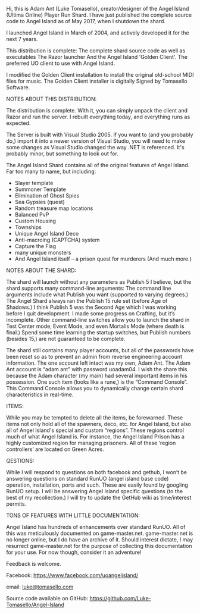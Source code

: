 Hi, this is Adam Ant (Luke Tomasello), creator/designer of the Angel Island (Ultima Online) Player Run Shard. I have just published the complete source code to Angel Island as of May 2017, when I shutdown the shard.

I launched Angel Island in March of 2004, and actively developed it for the next 7 years.

This distribution is complete: The complete shard source code as well as executables The Razor launcher And the Angel Island 'Golden Client'. The preferred UO client to use with Angel Island.

I modified the Golden Client installation to install the original old-school MIDI files for music. The Golden Client installer is digitally Signed by Tomasello Software.

NOTES ABOUT THIS DISTRIBUTION:

The distribution is complete. With it, you can simply unpack the client and Razor and run the server. I rebuilt everything today, and everything runs as expected.

The Server is built with Visual Studio 2005. If you want to (and you probably do,) import it into a newer version of Visual Studio, you will need to make some changes as Visual Studio changed the way .NET is referenced. It's probably minor, but something to look out for.

The Angel Island Shard contains all of the original features of Angel Island. Far too many to name, but including: 
* Slayer template 
* Summoner Template 
* Elimination of Ghost Spies 
* Sea Gypsies (quest) 
* Random treasure map locations 
* Balanced PvP 
* Custom Housing 
* Townships 
* Unique Angel Island Deco 
* Anti-macroing (CAPTCHA) system 
* Capture the Flag 
* many unique monsters 
* And Angel Island itself – a prison quest for murderers (And much more.)

NOTES ABOUT THE SHARD:

The shard will launch without any parameters as Publish 5 I believe, but the shard supports many command-line arguments: The command line arguments include what Publish you want (supported to varying degrees.) The Angel Shard always ran the Publish 15 rule set (before Age of Shadows.) I think Publish 5 was the Second Age which I was working before I quit development. I made some progress on Crafting, but it’s incomplete. Other command-line switches allow you to launch the shard in Test Center mode, Event Mode, and even Mortalis Mode (where death is final.) Spend some time learning the startup switches, but Publish numbers (besides 15,) are not guaranteed to be complete.

The shard still contains many player accounts, but all of the passwords have been reset so as to prevent an admin from reverse engineering account information. The one account left intact was my own, Adam Ant. The Adam Ant account is “adam ant” with password uoadam04. I wish the share this because the Adam character (my main) had several important items in his possession. One such item (looks like a rune,) is the “Command Console”. This Command Console allows you to dynamically change certain shard characteristics in real-time.

ITEMS:

While you may be tempted to delete all the items, be forewarned. These items not only hold all of the spawners, deco, etc. for Angel Island, but also all of Angel Island's special and custom “regions”. These regions control much of what Angel Island is. For instance, the Angel Island Prison has a highly customized region for managing prisoners. All of these ‘region controllers’ are located on Green Acres.

QESTIONS:

While I will respond to questions on both facebook and gethub, I won’t be answering questions on standard RunUO (angel island base code) operation, installation, ports and such. These are easily found by googling RunUO setup. I will be answering Angel Island specific questions (to the best of my recollection.) I will try to update the GetHub wiki as time/interest permits.

TONS OF FEATURES WITH LITTLE DOCUMENTATION:

Angel Island has hundreds of enhancements over standard RunUO. All of this was meticulously documented on game-master.net. game-master.net is no longer online, but I do have an archive of it. Should interest dictate, I may resurrect game-master.net for the purpose of collecting this documentation for your use. For now though, consider it an adventure!

Feedback is welcome.

Facebook: https://www.facebook.com/uoangelisland/

email: luke@tomasello.com

Source code available on GitHub: https://github.com/Luke-Tomasello/Angel-Island
